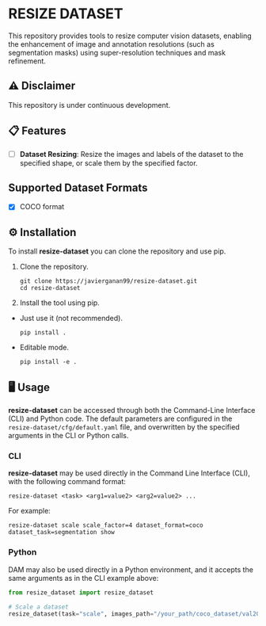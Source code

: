 # RESIZE DATASET

This repository provides tools to resize computer vision datasets, enabling the enhancement of image and annotation resolutions (such as segmentation masks) using super-resolution techniques and mask refinement.

## ⚠️ Disclaimer

This repository is under continuous development.

## 📋 Features

- [ ] **Dataset Resizing**: Resize the images and labels of the dataset to the specified shape, or scale them by the specified factor.

## Supported Dataset Formats

- [x] COCO format

## ⚙️ Installation

To install **resize-dataset** you can clone the repository and use pip.

1. Clone the repository.

   ```ssh
   git clone https://javierganan99/resize-dataset.git
   cd resize-dataset
   ```

2. Install the tool using pip.

- Just use it (not recommended).

  ```ssh
  pip install .
  ```

- Editable mode.

  ```ssh
  pip install -e .
  ```

## 🖥️ Usage

**resize-dataset** can be accessed through both the Command-Line Interface (CLI) and Python code. The default parameters are configured in the `resize-dataset/cfg/default.yaml` file, and overwritten by the specified arguments in the CLI or Python calls.

### CLI

**resize-dataset** may be used directly in the Command Line Interface (CLI), with the following command format:

```ssh
resize-dataset <task> <arg1=value2> <arg2=value2> ...
```

For example:

```ssh
resize-dataset scale scale_factor=4 dataset_format=coco dataset_task=segmentation show
```

### Python

DAM may also be used directly in a Python environment, and it accepts the same arguments as in the CLI example above:

```python
from resize_dataset import resize_dataset

# Scale a dataset
resize_dataset(task="scale", images_path="/your_path/coco_dataset/val2017", labels_path="/your_path/coco_dataset/panoptic_val2017.json", dataset_format="coco", dataset_task="panoptic")
```
